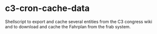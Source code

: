 c3-cron-cache-data
==================

Shellscript to export and cache several entities from the C3 congress wiki and to download and cache the Fahrplan from the frab system.
